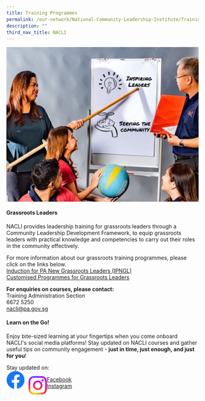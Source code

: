 ```yaml
---
title: Training Programmes
permalink: /our-network/National-Community-Leadership-Institute/Training-Programmes/
description: ""
third_nav_title: NACLI
---
```

<img style="width:600px"  align="center" src="/images/Our%20Network/NACLI/NACLI%20-%20Training%20Programmes%20(Website)%20(200%20x%20250).jpg">

#### Grassroots Leaders

NACLI provides leadership training for grassroots leaders through a Community Leadership Development Framework, to equip grassroots leaders with practical knowledge and competencies to carry out their roles in the community effectively.

For more information about our grassroots training programmes, please click on the links below. <br>
[Induction for PA New Grassroots Leaders (IPNGL)](/files/NACLI/03%20Training%20Programmes/Induction%20for%20PA%20New%20Grassroots%20Leaders%20(IPNGL).pdf)<br>
[Customised Programmes for Grassroots Leaders](/files/NACLI/03%20Training%20Programmes/Customised%20Programmes%20for%20Grassroots%20Leaders.pdf)<br>

**For enquiries on courses, please contact:**<br>
Training Administration Section<br>
6672 5250<br>
[nacli@pa.gov.sg](nacli@pa.gov.sg)
#### Learn on the Go!

Enjoy bite-sized learning at your fingertips when you come onboard NACLI's social media platforms! Stay updated on NACLI courses and gather useful tips on community engagement - **just in time, just enough, and just for you**!

Stay updated on: <br>
<a href="https://www.facebook.com/login/?next=https%3A%2F%2Fwww.facebook.com%2Fnaclisg"> <img style="width:48px"  align="left" src="/images/Facebook Button Logo.png"></a>

<img style="width:10px"  align="left" src="/images/Blank Space.png">

<a href="https://www.instagram.com/accounts/login/?next=/naclisg/"> <img style="width:48px"  align="left" src="/images/Instagram Logo.png"></a>

[Facebook](https://www.facebook.com/login/?next=https%3A%2F%2Fwww.facebook.com%2Fnaclisg) <br>
[Instagram](https://www.instagram.com/accounts/login/?next=/naclisg/)